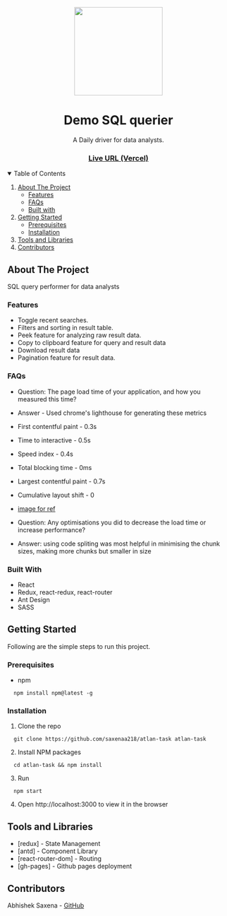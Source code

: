 <p align="center">
	<img src="https://atlan.com/assets/img/atlan-blue.6ed81a56.svg" width="200" align="center">
</p>
<h1 align="center">Demo SQL querier</h1>

<p align="center">A Daily driver for data analysts.</p>

<h3 align="center">
	<a href="https://atlan-task-nu.vercel.app/#/">Live URL (Vercel)</a>
</h3>

<!-- TABLE OF CONTENTS -->
<details open="open">
  <summary>Table of Contents</summary>
  <ol>
    <li>
      <a href="#about-the-project">About The Project</a>
      <ul>
        <li><a href="#features">Features</a></li>
        <li><a href="#faqs">FAQs</a></li>
        <li><a href="#built-with">Built with</a></li>
      </ul>
    </li>
    <li>
      <a href="#getting-started">Getting Started</a>
      <ul>
        <li><a href="#prerequisites">Prerequisites</a></li>
        <li><a href="#installation">Installation</a></li>
      </ul>
    </li>
    <li><a href="#tools">Tools and Libraries</a></li>
    <li><a href="#contributors">Contributors</a></li>
  </ol>
</details>

## About The Project

SQL query performer for data analysts

### Features

- Toggle recent searches.
- Filters and sorting in result table.
- Peek feature for analyzing raw result data.
- Copy to clipboard feature for query and result data
- Download result data
- Pagination feature for result data.

### FAQs

- Question: The page load time of your application, and how you measured this time?
- Answer - Used chrome's lighthouse for generating these metrics
- First contentful paint - 0.3s
- Time to interactive - 0.5s
- Speed index - 0.4s
- Total blocking time - 0ms
- Largest contentful paint - 0.7s
- Cumulative layout shift - 0
- [image for ref](https://drive.google.com/file/d/1u8U4-xq5rFX1_hk-FFd7JRRZa7oATvPO/view?usp=sharing)

- Question: Any optimisations you did to decrease the load time or increase performance?
- Answer: using code spliting was most helpful in minimising the chunk sizes, making more chunks but smaller in size

### Built With

- React
- Redux, react-redux, react-router
- Ant Design
- SASS

## Getting Started

Following are the simple steps to run this project.

### Prerequisites

- npm

```
  npm install npm@latest -g
```

### Installation

1. Clone the repo

```
  git clone https://github.com/saxenaa218/atlan-task atlan-task
```

2. Install NPM packages

```
  cd atlan-task && npm install
```

3. Run

```
  npm start
```

4. Open http://localhost:3000 to view it in the browser

## Tools and Libraries

- [redux] - State Management
- [antd] - Component Library
- [react-router-dom] - Routing
- [gh-pages] - Github pages deployment

## Contributors

Abhishek Saxena - [GitHub](https://github.com/saxenaa218)
